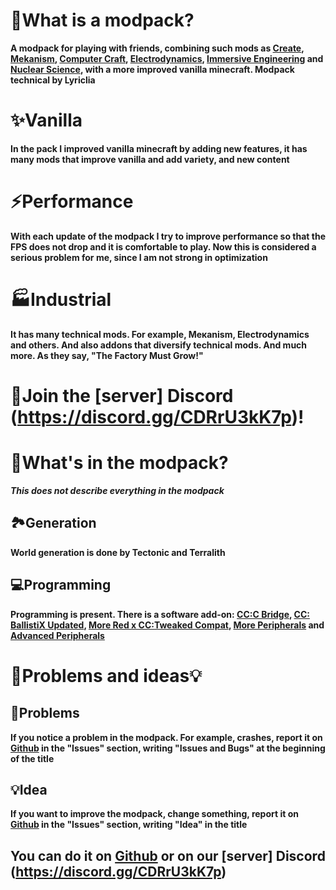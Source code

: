 # 🌋What is a modpack?
**A modpack for playing with friends, combining such mods as
[Create](https://modrinth.com/mod/create),
[Mekanism](https://modrinth.com/mod/mekanism),
[Computer Craft](https://modrinth.com/mod/cc-tweaked),
[Electrodynamics](https://modrinth.com/mod/electrodynamics),
[Immersive Engineering](https://modrinth.com/mod/immersiveengineering/versions) and
[Nuclear Science](https://modrinth.com/mod/nuclear-science),
with a more improved vanilla minecraft. Modpack technical by Lyriclia**

# ✨Vanilla
**In the pack I improved vanilla minecraft by adding new features, it has many mods that improve vanilla and add variety, and new content**

# ⚡Performance
**With each update of the modpack I try to improve performance so that the FPS does not drop and it is comfortable to play. Now this is considered a serious problem for me, since I am not strong in optimization**

# 🏭Industrial
**It has many technical mods. For example, Meкаnism, Electrodynamics and others. And also addons that diversify technical mods. And much more. As they say, "The Factory Must Grow!"**

# 💬Join the [server] Discord (https://discord.gg/CDRrU3kK7p)!

# 🤔What's in the modpack?

**_This does not describe everything in the modpack_**
## 🏞️Generation
**World generation is done by Tectonic and Terralith**

## 💻Programming
**Programming is present. There is a software add-on:
[CC:C Bridge](https://modrinth.com/mod/cccbridge),
[CC: BallistiX Updated](https://modrinth.com/mod/cc-ballistix-updated),
[More Red x CC:Tweaked Compat](https://modrinth.com/mod/more-red-x-cc-tweaked-compat),
[More Peripherals](https://modrinth.com/mod/more-peripherals) and
[Advanced Peripherals](https://modrinth.com/mod/advancedperipherals)**

# 🚨Problems and ideas💡

## 🚨Problems
**If you notice a problem in the modpack. For example, crashes, report it on [Github](https://github.com/DocktorWindows/Create-Vanilla-Technology) in the "Issues" section, writing "Issues and Bugs" at the beginning of the title**

## 💡Idea
**If you want to improve the modpack, change something, report it on [Github](https://github.com/DocktorWindows/Create-Vanilla-Technology) in the "Issues" section, writing "Idea" in the title**

## You can do it on [Github]() or on our [server] Discord (https://discord.gg/CDRrU3kK7p)
